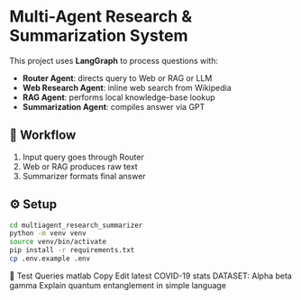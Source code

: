 # Multi-Agent Research & Summarization System

This project uses **LangGraph** to process questions with:

- **Router Agent**: directs query to Web or RAG or LLM
- **Web Research Agent**: inline web search from Wikipedia
- **RAG Agent**: performs local knowledge-base lookup
- **Summarization Agent**: compiles answer via GPT

## 🧠 Workflow

1. Input query goes through Router
2. Web or RAG produces raw text
3. Summarizer formats final answer

## ⚙️ Setup

```bash
cd multiagent_research_summarizer
python -m venv venv
source venv/bin/activate
pip install -r requirements.txt
cp .env.example .env
```

📌 Test Queries
matlab
Copy
Edit
latest COVID-19 stats
DATASET: Alpha beta gamma
Explain quantum entanglement in simple language
